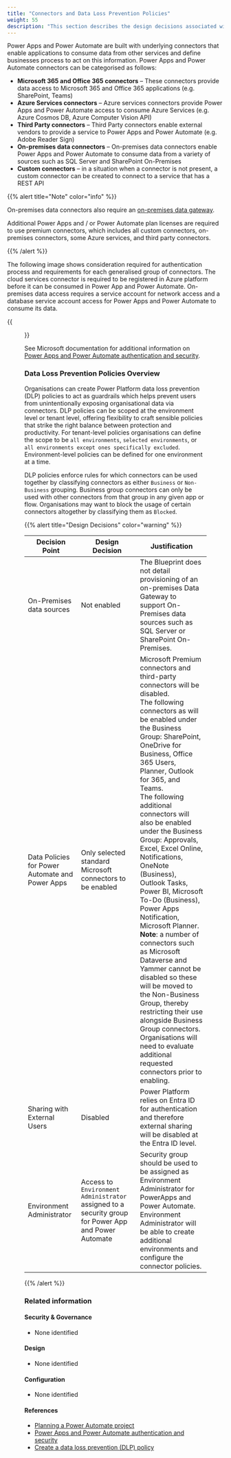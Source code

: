 ```yaml
---
title: "Connectors and Data Loss Prevention Policies"
weight: 55
description: "This section describes the design decisions associated with restricting access of connectors within Power Platform for system(s) built using ASD's Blueprint for Secure Cloud."
---
```


Power Apps and Power Automate are built with underlying connectors that enable applications to consume data from other services and define businesses process to act on this information. Power Apps and Power Automate connectors can be categorised as follows: 

* **Microsoft 365 and Office 365 connectors** – These connectors provide data access to Microsoft 365 and Office 365 applications (e.g. SharePoint, Teams)
* **Azure Services connectors** – Azure services connectors provide Power Apps and Power Automate access to consume Azure Services (e.g. Azure Cosmos DB, Azure Computer Vision API)
* **Third Party connectors** – Third Party connectors enable external vendors to provide a service to Power Apps and Power Automate (e.g. Adobe Reader Sign)
* **On-premises data connectors** – On-premises data connectors enable Power Apps and Power Automate to consume data from a variety of sources such as SQL Server and SharePoint On-Premises
* **Custom connectors** – in a situation when a connector is not present, a custom connector can be created to connect to a service that has a REST API

{{% alert title="Note" color="info" %}}

On-premises data connectors also require an [on-premises data gateway](https://learn.microsoft.com/data-integration/gateway/service-gateway-onprem).

Additional Power Apps and / or Power Automate plan licenses are required to use premium connectors, which includes all custom connectors, on-premises connectors, some Azure services, and third party connectors.

{{% /alert %}}

The following image shows consideration required for authentication process and requirements for each generalised group of connectors. The cloud services connector is required to be registered in Azure platform before it can be consumed in Power App and Power Automate. On-premises data access requires a service account for network access and a database service account access for Power Apps and Power Automate to consume its data.

{{<figure src="/content/images/power-platform-authentication.png" title="Power Apps and Power Automate authentication flow">}}

See Microsoft documentation for additional information on [Power Apps and Power Automate authentication and security](https://learn.microsoft.com/power-automate/guidance/planning/authentication-security).

### Data Loss Prevention Policies Overview 

Organisations can create Power Platform data loss prevention (DLP) policies to act as guardrails which helps prevent users from unintentionally exposing organisational data via connectors. DLP policies can be scoped at the environment level or tenant level, offering flexibility to craft sensible policies that strike the right balance between protection and productivity. For tenant-level policies organisations can define the scope to be `all environments`, `selected environments`, or `all environments except ones specifically excluded`. Environment-level policies can be defined for one environment at a time. 

DLP policies enforce rules for which connectors can be used together by classifying connectors as either `Business` or `Non-Business` grouping. Business group connectors can only be used with other connectors from that group in any given app or flow. Organisations may want to block the usage of certain connectors altogether by classifying them as `Blocked`. 

{{% alert title="Design Decisions" color="warning" %}}

| Decision Point                                  | Design Decision                                                                                     | Justification                                                                                                                                                                                                                                                                                                                                                                                                                                                                                                                                                                                                                                                                                                                                                                                                       |
|-------------------------------------------------|-----------------------------------------------------------------------------------------------------|---------------------------------------------------------------------------------------------------------------------------------------------------------------------------------------------------------------------------------------------------------------------------------------------------------------------------------------------------------------------------------------------------------------------------------------------------------------------------------------------------------------------------------------------------------------------------------------------------------------------------------------------------------------------------------------------------------------------------------------------------------------------------------------------------------------------|
| On-Premises data sources                        | Not enabled                                                                                         | The Blueprint does not detail provisioning of an on-premises Data Gateway to support On-Premises data sources such as SQL Server or SharePoint On-Premises.                                                                                                                                                                                                                                                                                                                                                                                                                                                                                                                                                                                                                                                         |
| Data Policies for Power Automate and Power Apps | Only selected standard Microsoft connectors to be enabled                                           | Microsoft Premium connectors and third-party connectors will be disabled.<br>The following connectors as will be enabled under the Business Group:  SharePoint, OneDrive for Business, Office 365 Users, Planner, Outlook for 365, and Teams.<br>The following additional connectors will also be enabled under the Business Group: Approvals, Excel, Excel Online, Notifications, OneNote (Business), Outlook Tasks, Power BI, Microsoft To-Do (Business), Power Apps Notification, Microsoft Planner.<br>**Note**: a number of connectors such as Microsoft Dataverse and Yammer cannot be disabled so these will be moved to the Non-Business Group, thereby restricting their use alongside Business Group connectors.<br>Organisations will need to evaluate additional requested connectors prior to enabling.|
| Sharing with External Users                     | Disabled                                                                                            | Power Platform relies on Entra ID for authentication and therefore external sharing will be disabled at the Entra ID level.                                                                                                                                                                                                                                                                                                                                                                                                                                                                                                                                                                                                                                                                                         |
| Environment Administrator                       | Access to `Environment Administrator` assigned to a security group for Power App and Power Automate | Security group should be used to be assigned as Environment Administrator for PowerApps and Power Automate.<br>Environment Administrator will be able to create additional environments and configure the connector policies.                                                                                                                                                                                                                                                                                                                                                                                                                                                                                                                         |

{{% /alert %}}

### Related information

#### Security & Governance

* None identified

#### Design

* None identified

#### Configuration

* None identified

#### References

* [Planning a Power Automate project](https://learn.microsoft.com/power-automate/guidance/planning/introduction)
* [Power Apps and Power Automate authentication and security](https://learn.microsoft.com/power-automate/guidance/planning/authentication-security)
* [Create a data loss prevention (DLP) policy](https://docs.microsoft.com/power-platform/admin/create-dlp-policy)
